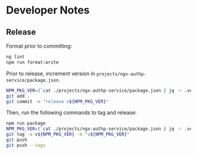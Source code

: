 # Developer Notes

## Release

Format prior to committing:

```bash
ng lint
npm run format:write
```

Prior to release, increment version in `projects/ngx-authp-service/package.json`.

```bash
NPM_PKG_VER=(`cat ./projects/ngx-authp-service/package.json | jq -r .version`)
git add .
git commit -m "release v${NPM_PKG_VER}"
```

Then, run the following commands to tag and release:

```bash
npm run package
NPM_PKG_VER=(`cat ./projects/ngx-authp-service/package.json | jq -r .version`)
git tag -a v${NPM_PKG_VER} -m "v${NPM_PKG_VER}"
git push
git push --tags
```
